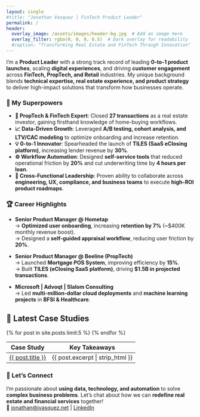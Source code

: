 ```yaml
---
layout: single
#title: "Jonathan Vasquez | FinTech Product Leader"
permalink: /
header:
  overlay_image: /assets/images/header-bg.jpg  # Add an image here
  overlay_filter: rgba(0, 0, 0, 0.5)  # Dark overlay for readability
  #caption: "Transforming Real Estate and FinTech Through Innovation"
---
```


I’m a **Product Leader** with a strong track record of leading **0-to-1 product launches**, scaling **digital experiences**, and driving **customer engagement** across **FinTech, PropTech, and Retail** industries. My unique background blends **technical expertise, real estate experience, and product strategy** to deliver high-impact solutions that transform how businesses operate.

### **🔹 My Superpowers**
- **🏡 PropTech & FinTech Expert**: Closed **27 transactions** as a real estate investor, gaining firsthand knowledge of home-buying workflows.
- **📈 Data-Driven Growth**: Leveraged **A/B testing, cohort analysis, and LTV/CAC modeling** to optimize onboarding and increase retention.
- **💡 0-to-1 Innovator**: Spearheaded the launch of **TILES (SaaS eClosing platform)**, increasing lender revenue by **30%**.
- **⚙️ Workflow Automation**: Designed **self-service tools** that reduced operational friction by **20%** and cut underwriting time by **4 hours per loan**.
- **🤝 Cross-Functional Leadership**: Proven ability to collaborate across **engineering, UX, compliance, and business teams** to execute **high-ROI product roadmaps**.

### **🏆 Career Highlights**
- **Senior Product Manager @ Hometap**  
  → **Optimized user onboarding**, increasing **retention by 7%** (~$400K monthly revenue boost).  
  → Designed a **self-guided appraisal workflow**, reducing user friction by **20%**.  

- **Senior Product Manager @ Beeline (PropTech)**  
  → Launched **Mortgage POS System**, improving efficiency by **15%**.  
  → Built **TILES (eClosing SaaS platform)**, driving **$1.5B in projected transactions**.  

- **Microsoft | Advoqt | Slalom Consulting**  
  → Led **multi-million-dollar cloud deployments** and **machine learning projects** in **BFSI & Healthcare**.  
## **📂 Latest Case Studies**

<table>
  <thead>
    <tr>
      <th>Case Study</th>
      <th>Key Takeaways</th>
    </tr>
  </thead>
  <tbody>
    {% for post in site.posts limit:5 %}
    <tr>
      <td><a href="{{ post.url | relative_url }}">{{ post.title }}</a></td>
      <td>{{ post.excerpt | strip_html }}</td>
    </tr>
    {% endfor %}
  </tbody>
</table>

### **📢 Let’s Connect**
I’m passionate about **using data, technology, and automation** to solve **complex business problems**. Let’s chat about how we can **redefine real estate and financial services** together!  
📧 [jonathan@jvasquez.net](mailto:jonathan@jvasquez.net) | [LinkedIn](https://www.linkedin.com/in/jonathanjvasquez)
